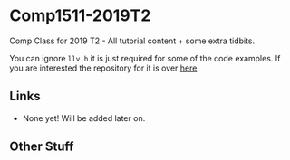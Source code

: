 # Comp1511-2019T2
Comp Class for 2019 T2 - All tutorial content + some extra tidbits.

You can ignore `llv.h` it is just required for some of the code examples.  If you are interested the repository for it is over [here](https://github.com/BraedonWooding/LLV)

## Links

- None yet!  Will be added later on.

## Other Stuff

